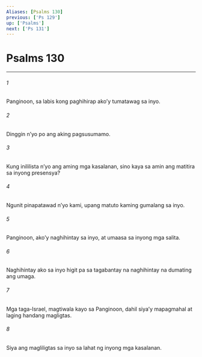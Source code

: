 ```yaml
---
Aliases: [Psalms 130]
previous: ['Ps 129']
up: ['Psalms']
next: ['Ps 131']
---
```

# Psalms 130

***

###### 1
Panginoon, sa labis kong paghihirap akoʼy tumatawag sa inyo. 

###### 2
Dinggin nʼyo po ang aking pagsusumamo. 

###### 3
Kung inililista nʼyo ang aming mga kasalanan, sino kaya sa amin ang matitira sa inyong presensya? 

###### 4
Ngunit pinapatawad nʼyo kami, upang matuto kaming gumalang sa inyo. 

###### 5
Panginoon, akoʼy naghihintay sa inyo, at umaasa sa inyong mga salita. 

###### 6
Naghihintay ako sa inyo higit pa sa tagabantay na naghihintay na dumating ang umaga. 

###### 7
Mga taga-Israel, magtiwala kayo sa Panginoon, dahil siyaʼy mapagmahal at laging handang magligtas. 

###### 8
Siya ang magliligtas sa inyo sa lahat ng inyong mga kasalanan.
